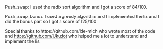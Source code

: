 Push_swap: I used the radix sort algorithm and I got a score of 84/100.

Push_swap_bonus: I used a greedy algorithm and I implemented the lis and I did the bonus part so I got a score of 125/100

Special thanks to https://github.com/lde-mich who wrote most of the code and https://github.com/Ukudot who helped me a lot to understand and implement the lis
